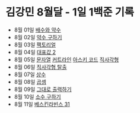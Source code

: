 # 김강민 8월달 - 1일 1백준 기록

-   8월 01일 [배수와 약수](./0801/)
-   8월 02일 [약수 구하기](./0802/)
-   8월 03일 [팩토리얼](./0803/)
-   8월 04일 [대표값 2](./0804/)
-   8월 05일 [문자열](./0805/) [커트라인](./0805/) [아스키 코드](./0805/) [직사각형](./0805/)
-   8월 06일 [직사각형 탈출](./0806/)
-   8월 07일 [상수](./0807/)
-   8월 08일 [곱셈](./0808/)
-   8월 09일 [그대로 출력하기](./0809/)
-   8월 10일 [소수 구하기](./0810/)
-   8월 11일 [베스킨라빈스 31](./0811/)
